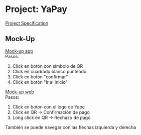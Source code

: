 # Project: YaPay
[Project Specification](Projectv1-1.pdf)

## Mock-Up
[Mock-up app](https://projects.invisionapp.com/prototype/mockupApp-cjv6rarm8003d1k017glmo991/play/88fbb9ca)<br/>
Pasos:
1. Click en botón con símbolo de QR
2. Click en cuadrado blanco punteado
3. Click en botón "confirmar"
4. Click en botón "Ir al inicio"

[Mock-up web](https://projects.invisionapp.com/prototype/cjv73xjlz0091qv01pinadx7o/play)<br/>
Pasos:
1. Click en boton con el logo de Yape
2. Click en QR -> Confirmación de pago
3. Long click en QR -> Rechazo de pago

También se puede navegar con las flechas izquierda y derecha
